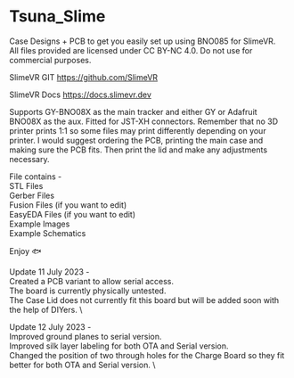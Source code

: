 # Tsuna_Slime
Case Designs + PCB to get you easily set up using BNO085 for SlimeVR. \
All files provided are licensed under CC BY-NC 4.0. Do not use for commercial purposes.

SlimeVR GIT https://github.com/SlimeVR

SlimeVR Docs https://docs.slimevr.dev

Supports GY-BNO08X as the main tracker and either GY or Adafruit BNO08X as the aux. Fitted for JST-XH connectors.
Remember that no 3D printer prints 1:1 so some files may print differently depending on your printer. I would suggest ordering the PCB, printing the main case and making sure the PCB fits. Then print the lid and make any adjustments necessary.

File contains - \
STL Files \
Gerber Files \
Fusion Files (if you want to edit) \
EasyEDA Files (if you want to edit) \
Example Images \
Example Schematics 

Enjoy 🐟

Update 11 July 2023 - \
Created a PCB variant to allow serial access. \
The board is currently physically untested. \
The Case Lid does not currently fit this board but will be added soon with the help of DIYers. \

Update 12 July 2023 - \
Improved ground planes to serial version. \
Improved silk layer labeling for both OTA and Serial version. \
Changed the position of two through holes for the Charge Board so they fit better for both OTA and Serial version. \

